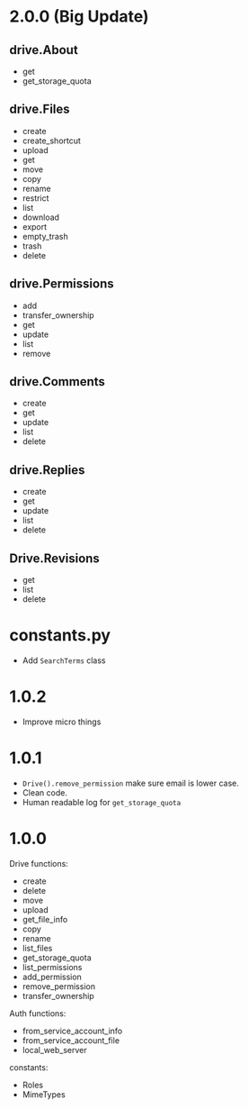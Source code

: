 # 2.0.0 (Big Update)

## drive.About
- get
- get_storage_quota

## drive.Files
- create
- create_shortcut
- upload
- get
- move
- copy
- rename
- restrict
- list
- download
- export
- empty_trash
- trash
- delete

## drive.Permissions
- add
- transfer_ownership
- get
- update
- list
- remove

## drive.Comments
- create
- get
- update
- list
- delete

## drive.Replies
- create
- get
- update
- list
- delete

## Drive.Revisions
- get
- list
- delete

# constants.py
- Add `SearchTerms` class


# 1.0.2
- Improve micro things

# 1.0.1
- `Drive().remove_permission` make sure email is lower case.
- Clean code.
- Human readable log for `get_storage_quota`

# 1.0.0
Drive functions:
- create
- delete
- move
- upload
- get_file_info
- copy
- rename
- list_files
- get_storage_quota
- list_permissions
- add_permission
- remove_permission
- transfer_ownership

Auth functions:
- from_service_account_info
- from_service_account_file
- local_web_server

constants:
- Roles
- MimeTypes